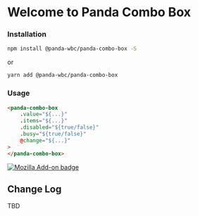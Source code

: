 # Welcome to Panda Combo Box


### Installation
```bash
npm install @panda-wbc/panda-combo-box -S
```

or 

```bash
yarn add @panda-wbc/panda-combo-box
```

### Usage

```html
<panda-combo-box
	.value="${...}"
	.items="${...}"
	.disabled="${true/false}"
	.busy="${true/false}"
	@change="${...}"
>
</panda-combo-box>
```

[<img alt="Mozilla Add-on badge" src="https://img.shields.io/badge/version-v1.0.0-orange?style=for-the-badge">](./package.json)

## Change Log

TBD
